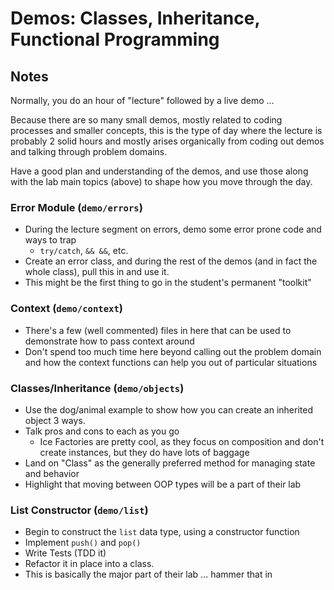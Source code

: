 # Demos: Classes, Inheritance, Functional Programming

## Notes
Normally, you do an hour of "lecture" followed by a live demo ...

Because there are so many small demos, mostly related to coding processes and smaller concepts, this is the type of day where the lecture is probably 2 solid hours and mostly arises organically from coding out demos and talking through problem domains.

Have a good plan and understanding of the demos, and use those along with the lab main topics (above) to shape how you move through the day.

### Error Module  (`demo/errors`)
* During the lecture segment on errors, demo some error prone code and ways to trap
  * `try/catch`, `&& &&`, etc.
* Create an error class, and during the rest of the demos (and in fact the whole class), pull this in and use it.
* This might be the first thing to go in the student's permanent "toolkit"

### Context  (`demo/context`)
* There's a few (well commented) files in here that can be used to demonstrate how to pass context around
* Don't spend too much time here beyond calling out the problem domain and how the context functions can help you out of particular situations

### Classes/Inheritance  (`demo/objects`)
* Use the dog/animal example to show how you can create an inherited object 3 ways.
* Talk pros and cons to each as you go
  * Ice Factories are pretty cool, as they focus on composition and don't create instances, but they do have lots of baggage
* Land on "Class" as the generally preferred method for managing state and behavior
* Highlight that moving between OOP types will be a part of their lab

### List Constructor  (`demo/list`)
* Begin to construct the `list` data type, using a constructor function
* Implement `push()` and `pop()`
* Write Tests (TDD it)
* Refactor it in place into a class.
* This is basically the major part of their lab ... hammer that in
